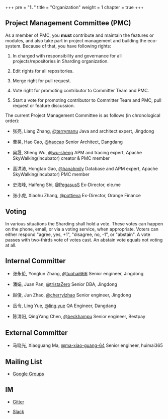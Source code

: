 +++
pre = "<b>1. </b>"
title = "Organization"
weight = 1
chapter = true
+++

## Project Management Committee (PMC)

As a member of PMC, you **must** contribute and maintain the features or modules, and also take part in project management and building the eco-system. Because of that, you have following rights:

1. In charged with responsibility and governance for all projects/repositories in Sharding organization.

1. Edit rights for all repositories.

1. Merge right for pull request.

1. Vote right for promoting contributor to Committer Team and PMC.

1. Start a vote for promoting contributor to Committer Team and PMC, pull request or feature discussion.

The current Project Management Committee is as follows (in chronological order):

* 张亮, Liang Zhang, [@terrymanu](https://github.com/terrymanu) Java and architect expert, Jingdong

* 曹昊, Hao Cao, [@haocao](https://github.com/haocao) Senior Architect, Dangdang

* 吴晟, Sheng Wu, [@wu-sheng](https://github.com/wu-sheng) APM and tracing expert, Apache SkyWalking(incubator) creator & PMC member

* 高洪涛, Hongtao Gao, [@hanahmily](https://github.com/hanahmily) Database and APM expert, Apache SkyWalking(incubator) PMC member

* 史海峰, Haifeng Shi, [@PegasusS](https://github.com/PegasusS) Ex-Director, ele.me

* 张小虎, Xiaohu Zhang, [@pottieva](https://github.com/pottieva) Ex-Director, Orange Finance

## Voting

In various situations the Sharding shall hold a vote. These votes can happen on the phone, email, or via a voting service, when appropriate. Voters can either respond "agree, yes, +1", "disagree, no, -1", or "abstain". A vote passes with two-thirds vote of votes cast. An abstain vote equals not voting at all.

## Internal Committer

* 张永伦, Yonglun Zhang, [@tuohai666](https://github.com/tuohai666) Senior engineer, Jingdong

* 潘娟, Juan Pan, [@tristaZero](https://github.com/tristaZero) Senior DBA, Jingdong

* 赵俊, Jun Zhao, [@cherrylzhao](https://github.com/cherrylzhao) Senior engineer, Jingdong

* 岳令, Ling Yue, [@ling.yue](https://github.com/yue530tom) QA Engineer, Dangdang

* 陈清阳, QingYang Chen, [@beckhampu](https://github.com/beckhampu) Senior engineer, Bestpay

## External Committer

* 马晓光, Xiaoguang Ma, [@ma-xiao-guang-64](https://github.com/ma-xiao-guang-64) Senior engineer, huimai365

## Mailing List

* [Google Groups](mailto:sharding+subscribe@googlegroups.com)

## IM

* [Gitter](https://gitter.im/shardingsphere/Lobby)

* [Slack](https://sharding.slack.com)
